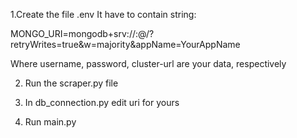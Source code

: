 1.Create the file .env
It have to contain string:

MONGO_URI=mongodb+srv://<username>:<password>@<cluster-url>/?retryWrites=true&w=majority&appName=YourAppName

Where username, password, cluster-url are your data, respectively

2. Run the scraper.py file
   
3. In db_connection.py edit uri for yours

4. Run main.py
